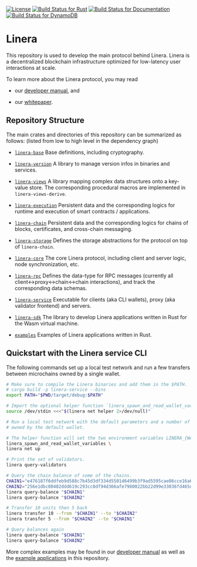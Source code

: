 [![License](https://img.shields.io/badge/license-Apache-green.svg)](LICENSE)
[![Build Status for Rust](https://github.com/linera-io/linera-protocol/actions/workflows/rust.yml/badge.svg)](https://github.com/linera-io/linera-protocol/actions/workflows/rust.yml)
[![Build Status for Documentation](https://github.com/linera-io/linera-protocol/actions/workflows/documentation.yml/badge.svg)](https://github.com/linera-io/linera-protocol/actions/workflows/documentation.yml)
[![Build Status for DynamoDB](https://github.com/linera-io/linera-protocol/actions/workflows/dynamodb.yml/badge.svg)](https://github.com/linera-io/linera-protocol/actions/workflows/dynamodb.yml)
<!-- [![Build Status for Kubernetes](https://github.com/linera-io/linera-protocol/actions/workflows/kubernetes.yml/badge.svg)](https://github.com/linera-io/linera-protocol/actions/workflows/kubernetes.yml) -->

# Linera

This repository is used to develop the main protocol behind Linera. Linera is a
decentralized blockchain infrastructure optimized for low-latency user interactions at scale.

To learn more about the Linera protocol, you may read

* our [developer manual](https://linera.dev), and

* our [whitepaper](https://linera.io/whitepaper).


## Repository Structure

The main crates and directories of this repository can be summarized as follows: (listed from low to high level in the dependency graph)

* [`linera-base`](https://linera-io.github.io/linera-protocol/linera_base/index.html) Base definitions, including cryptography.

* [`linera-version`](https://linera-io.github.io/linera-protocol/linera_version/index.html) A library to manage version infos in binaries and services.

* [`linera-views`](https://linera-io.github.io/linera-protocol/linera_views/index.html) A library mapping complex data structures onto a key-value store. The corresponding procedural macros are implemented in `linera-views-derive`.

* [`linera-execution`](https://linera-io.github.io/linera-protocol/linera_execution/index.html) Persistent data and the corresponding logics for runtime and execution of smart contracts / applications.

* [`linera-chain`](https://linera-io.github.io/linera-protocol/linera_chain/index.html) Persistent data and the corresponding logics for chains of blocks, certificates, and cross-chain messaging.

* [`linera-storage`](https://linera-io.github.io/linera-protocol/linera_storage/index.html) Defines the storage abstractions for the protocol on top of `linera-chain`.

* [`linera-core`](https://linera-io.github.io/linera-protocol/linera_core/index.html) The core Linera protocol, including client and server logic, node synchronization, etc.

* [`linera-rpc`](https://linera-io.github.io/linera-protocol/linera_rpc/index.html) Defines the data-type for RPC messages (currently all client<->proxy<->chain<->chain interactions), and track the corresponding data schemas.

* [`linera-service`](https://linera-io.github.io/linera-protocol/linera_service/index.html) Executable for clients (aka CLI wallets), proxy (aka validator frontend) and servers.

* [`linera-sdk`](https://linera-io.github.io/linera-protocol/linera_sdk/index.html) The library to develop Linera applications written in Rust for the Wasm virtual machine.

* [`examples`](./examples) Examples of Linera applications written in Rust.


## Quickstart with the Linera service CLI

The following commands set up a local test network and run a few transfers between
microchains owned by a single wallet.

```bash
# Make sure to compile the Linera binaries and add them in the $PATH.
# cargo build -p linera-service --bins
export PATH="$PWD/target/debug:$PATH"

# Import the optional helper function `linera_spawn_and_read_wallet_variables`.
source /dev/stdin <<<"$(linera net helper 2>/dev/null)"

# Run a local test network with the default parameters and a number of microchains
# owned by the default wallet.

# The helper function will set the two environment variables LINERA_{WALLET,STORAGE}.
linera_spawn_and_read_wallet_variables \
linera net up

# Print the set of validators.
linera query-validators

# Query the chain balance of some of the chains.
CHAIN1="e476187f6ddfeb9d588c7b45d3df334d5501d6499b3f9ad5595cae86cce16a65"
CHAIN2="256e1dbc00482ddd619c293cc0df94d366afe7980022bb22d99e33036fd465dd"
linera query-balance "$CHAIN1"
linera query-balance "$CHAIN2"

# Transfer 10 units then 5 back
linera transfer 10 --from "$CHAIN1" --to "$CHAIN2"
linera transfer 5 --from "$CHAIN2" --to "$CHAIN1"

# Query balances again
linera query-balance "$CHAIN1"
linera query-balance "$CHAIN2"
```

More complex examples may be found in our [developer manual](https://linera.dev) as well
as the [example applications](./examples) in this repository.
